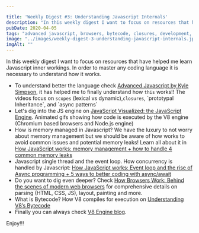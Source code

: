 ```yaml
---

title: 'Weekly Digest #3: Understanding Javascript Internals'
description: "In this weekly digest I want to focus on resources that have helped me learn Javascript inner workings. In order to master any coding language it is necessary to understand how it works."
pubDate: 2020-04-05
tags: "advanced javascript, browsers, bytecode, closures, development, digest, event loop, how browsers work, howitworks, javascript, javascript engine, lexical scope, memory management, v8, Weekly Digest"
image: "../images/weekly-digest-3-understanding-javascript-internals.jpg"
imgAlt: ""
---
```

In this weekly digest I want to focus on resources that have helped me learn Javascript inner workings. In order to master any coding language it is necessary to understand how it works.

- To understand better the language check [Advanced Javascript by Kyle Simpson](https://www.pluralsight.com/courses/advanced-javascript), it has helped me to finally understand how `this` works!! The videos focus on `scopes` (lexical vs dynamic),`closures`, \`prototypal Inheritance\`, and \`async patterns\`
- Let's dig into the JS engine on [JavaScript Visualized: the JavaScript Engine](https://dev.to/lydiahallie/javascript-visualized-the-javascript-engine-4cdf). Animated gifs showing how code is executed by the V8 engine (Chromium based browsers and Node.js engine)
- How is memory managed in Javascript? We have the luxury to not worry about memory management but we should be aware of how works to avoid common issues and potential memory leaks! Learn all about it in [How JavaScript works: memory management + how to handle 4 common memory leaks](https://blog.sessionstack.com/how-javascript-works-memory-management-how-to-handle-4-common-memory-leaks-3f28b94cfbec)
- Javascript single thread and the event loop. How concurrency is handled by Javascript: [How JavaScript works: Event loop and the rise of Async programming + 5 ways to better coding with async/await](https://blog.sessionstack.com/how-javascript-works-event-loop-and-the-rise-of-async-programming-5-ways-to-better-coding-with-2f077c4438b5)
- Do you want to dig even deeper? Check [How Browsers Work: Behind the scenes of modern web browsers](https://www.html5rocks.com/en/tutorials/internals/howbrowserswork/) for comprehensive details on parsing (HTML, CSS, JS), layout, painting and more.
- What is Bytecode? How V8 compiles for execution on [Understanding V8’s Bytecode](https://medium.com/dailyjs/understanding-v8s-bytecode-317d46c94775)
- Finally you can always check [V8 Engine blog](https://v8.dev/).

Enjoy!!!

